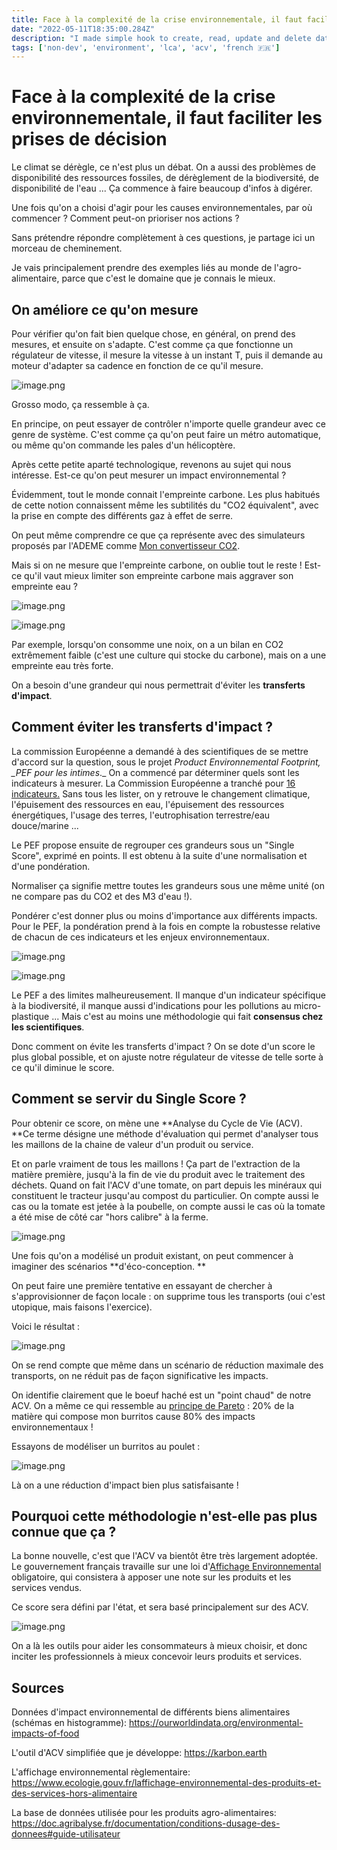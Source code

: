 ```yaml
---
title: Face à la complexité de la crise environnementale, il faut faciliter les prises de décision
date: "2022-05-11T18:35:00.284Z"
description: "I made simple hook to create, read, update and delete data from Airtable"
tags: ['non-dev', 'environment', 'lca', 'acv', 'french 🇫🇷']
---
```



# Face à la complexité de la crise environnementale, il faut faciliter les prises de décision

Le climat se dérègle, ce n'est plus un débat. On a aussi des problèmes de disponibilité des ressources fossiles, de dérèglement de la biodiversité, de disponibilité de l'eau ... Ça commence à faire beaucoup d'infos à digérer.

Une fois qu'on a choisi d'agir pour les causes environnementales, par où commencer ? Comment peut-on prioriser nos actions ?

Sans prétendre répondre complètement à ces questions, je partage ici un morceau de cheminement.

Je vais principalement prendre des exemples liés au monde de l'agro-alimentaire, parce que c'est le domaine que je connais le mieux.

## On améliore ce qu'on mesure

Pour vérifier qu'on fait bien quelque chose, en général, on prend des mesures, et ensuite on s'adapte. C'est comme ça que fonctionne un régulateur de vitesse, il mesure la vitesse à un instant T, puis il demande au moteur d'adapter sa cadence en fonction de ce qu'il mesure.

![image.png](media_Face%20%C3%A0%20la%20complexit%C3%A9%20de%20la%20crise%20environnementale,%20il%20faut%20faciliter%20les%20prises%20de%20d%C3%A9cision/image.png)

Grosso modo, ça ressemble à ça.

En principe, on peut essayer de contrôler n'importe quelle grandeur avec ce genre de système. C'est comme ça qu'on peut faire un métro automatique, ou même qu'on commande les pales d'un hélicoptère.

Après cette petite aparté technologique, revenons au sujet qui nous intéresse. Est-ce qu'on peut mesurer un impact environnemental ?

Évidemment, tout le monde connait l'empreinte carbone. Les plus habitués de cette notion connaissent même les subtilités du "CO2 équivalent", avec la prise en compte des différents gaz à effet de serre.

On peut même comprendre ce que ça représente avec des simulateurs proposés par l'ADEME comme [Mon convertisseur CO2](https://datagir.ademe.fr/apps/mon-convertisseur-co2/).

Mais si on ne mesure que l'empreinte carbone, on oublie tout le reste ! Est-ce qu'il vaut mieux limiter son empreinte carbone mais aggraver son empreinte eau ?

![image.png](media_Face%20%C3%A0%20la%20complexit%C3%A9%20de%20la%20crise%20environnementale,%20il%20faut%20faciliter%20les%20prises%20de%20d%C3%A9cision/188bf389-b38c-4029-b27b-b4de0e2cfa66_image.png)

![image.png](media_Face%20%C3%A0%20la%20complexit%C3%A9%20de%20la%20crise%20environnementale,%20il%20faut%20faciliter%20les%20prises%20de%20d%C3%A9cision/d782c039-9107-4724-a54d-424e4b48628c_image.png)

Par exemple, lorsqu'on consomme une noix, on a un bilan en CO2 extrêmement faible (c'est une culture qui stocke du carbone), mais on a une empreinte eau très forte.

On a besoin d'une grandeur qui nous permettrait d'éviter les **transferts d'impact**.

## Comment éviter les transferts d'impact ?

La commission Européenne a demandé à des scientifiques de se mettre d'accord sur la question, sous le projet _Product Environnemental Footprint, \_PEF pour les intimes_.\_ On a commencé par déterminer quels sont les indicateurs à mesurer. La Commission Européenne a tranché pour [16 indicateurs.](https://doc.agribalyse.fr/documentation/methodologie-acv#les-indicateurs-acv-fournis-dans-agribalyse) Sans tous les lister, on y retrouve le changement climatique, l'épuisement des ressources en eau, l'épuisement des ressources énergétiques, l'usage des terres, l'eutrophisation terrestre/eau douce/marine ...

Le PEF propose ensuite de regrouper ces grandeurs sous un "Single Score", exprimé en points. Il est obtenu à la suite d'une normalisation et d'une pondération.

Normaliser ça signifie mettre toutes les grandeurs sous une même unité (on ne compare pas du CO2 et des M3 d'eau !).

Pondérer c'est donner plus ou moins d'importance aux différents impacts. Pour le PEF, la pondération prend à la fois en compte la robustesse relative de chacun de ces indicateurs et les enjeux environnementaux.

![image.png](media_Face%20%C3%A0%20la%20complexit%C3%A9%20de%20la%20crise%20environnementale,%20il%20faut%20faciliter%20les%20prises%20de%20d%C3%A9cision/06fff7b3-c48b-442c-933f-20c7c3f1b1ed_image.png)

![image.png](media_Face%20%C3%A0%20la%20complexit%C3%A9%20de%20la%20crise%20environnementale,%20il%20faut%20faciliter%20les%20prises%20de%20d%C3%A9cision/c3a98701-89c3-4e16-90ab-4e285c634b6f_image.png)

Le PEF a des limites malheureusement. Il manque d'un indicateur spécifique à la biodiversité, il manque aussi d'indications pour les pollutions au micro-plastique ... Mais c'est au moins une méthodologie qui fait **consensus chez les scientifiques**.

Donc comment on évite les transferts d'impact ? On se dote d'un score le plus global possible, et on ajuste notre régulateur de vitesse de telle sorte à ce qu'il diminue le score.

## Comment se servir du Single Score ?

Pour obtenir ce score, on mène une **Analyse du Cycle de Vie (ACV). **Ce terme désigne une méthode d'évaluation qui permet d'analyser tous les maillons de la chaine de valeur d'un produit ou service.

Et on parle vraiment de tous les maillons ! Ça part de l'extraction de la matière première, jusqu'à la fin de vie du produit avec le traitement des déchets. Quand on fait l'ACV d'une tomate, on part depuis les minéraux qui constituent le tracteur jusqu'au compost du particulier. On compte aussi le cas ou la tomate est jetée à la poubelle, on compte aussi le cas où la tomate a été mise de côté car "hors calibre" à la ferme.

![image.png](media_Face%20%C3%A0%20la%20complexit%C3%A9%20de%20la%20crise%20environnementale,%20il%20faut%20faciliter%20les%20prises%20de%20d%C3%A9cision/b7d35e8b-6c1a-4273-a6b7-a0520bf4849b_image.png)

Une fois qu'on a modélisé un produit existant, on peut commencer à imaginer des scénarios **d'éco-conception. **

On peut faire une première tentative en essayant de chercher à s'approvisionner de façon locale : on supprime tous les transports (oui c'est utopique, mais faisons l'exercice).

Voici le résultat :

![image.png](media_Face%20%C3%A0%20la%20complexit%C3%A9%20de%20la%20crise%20environnementale,%20il%20faut%20faciliter%20les%20prises%20de%20d%C3%A9cision/5c04f37c-91c1-4317-8446-da80e68d4837_image.png)

On se rend compte que même dans un scénario de réduction maximale des transports, on ne réduit pas de façon significative les impacts.

On identifie clairement que le boeuf haché est un "point chaud" de notre ACV. On a même ce qui ressemble au [principe de Pareto](https://fr.wikipedia.org/wiki/Principe_de_Pareto) : 20% de la matière qui compose mon burritos cause 80% des impacts environnementaux !

Essayons de modéliser un burritos au poulet :

![image.png](media_Face%20%C3%A0%20la%20complexit%C3%A9%20de%20la%20crise%20environnementale,%20il%20faut%20faciliter%20les%20prises%20de%20d%C3%A9cision/99a456f5-5d6d-41ee-8cdf-4a2cdaa81d39_image.png)

Là on a une réduction d'impact bien plus satisfaisante !

## Pourquoi cette méthodologie n'est-elle pas plus connue que ça ?

La bonne nouvelle, c'est que l'ACV va bientôt être très largement adoptée. Le gouvernement français travaille sur une loi d'[Affichage Environnemental ](https://www.ecologie.gouv.fr/laffichage-environnemental-des-produits-et-des-services-hors-alimentaire)obligatoire, qui consistera à apposer une note sur les produits et les services vendus.

Ce score sera défini par l'état, et sera basé principalement sur des ACV.

![image.png](media_Face%20%C3%A0%20la%20complexit%C3%A9%20de%20la%20crise%20environnementale,%20il%20faut%20faciliter%20les%20prises%20de%20d%C3%A9cision/b88338fb-c753-42e2-a5be-320c1864281f_image.png)

On a là les outils pour aider les consommateurs à mieux choisir, et donc inciter les professionnels à mieux concevoir leurs produits et services.

## Sources

Données d'impact environnemental de différents biens alimentaires (schémas en histogramme): <https://ourworldindata.org/environmental-impacts-of-food>

L'outil d'ACV simplifiée que je développe: <https://karbon.earth>

L'affichage environnemental règlementaire: <https://www.ecologie.gouv.fr/laffichage-environnemental-des-produits-et-des-services-hors-alimentaire>

La base de données utilisée pour les produits agro-alimentaires: <https://doc.agribalyse.fr/documentation/conditions-dusage-des-donnees#guide-utilisateur>

          